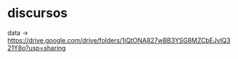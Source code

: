# discursos

data -> https://drive.google.com/drive/folders/1iQtONA827wBB3YSG8MZCbEJvlQ321Y8o?usp=sharing
